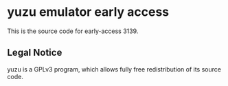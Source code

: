 yuzu emulator early access
=============

This is the source code for early-access 3139.

## Legal Notice

yuzu is a GPLv3 program, which allows fully free redistribution of its source code.